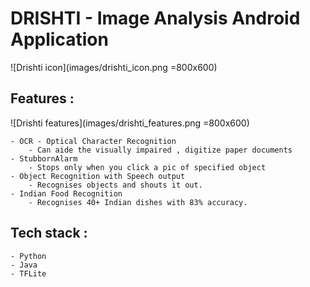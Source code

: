 # DRISHTI - Image Analysis Android Application

![Drishti icon](images/drishti_icon.png =800x600)

## Features : 
![Drishti features](images/drishti_features.png =800x600)

	- OCR - Optical Character Recognition
		- Can aide the visually impaired , digitize paper documents
	- StubbornAlarm
		- Stops only when you click a pic of specified object
	- Object Recognition with Speech output
		- Recognises objects and shouts it out.
	- Indian Food Recognition
		- Recognises 40+ Indian dishes with 83% accuracy.

## Tech stack : 
	- Python 
	- Java
	- TFLite


